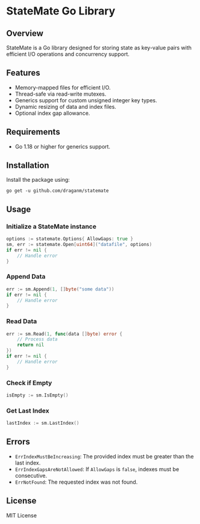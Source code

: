 # StateMate Go Library

## Overview

StateMate is a Go library designed for storing state as key-value pairs with efficient I/O operations and concurrency support.

## Features

- Memory-mapped files for efficient I/O.
- Thread-safe via read-write mutexes.
- Generics support for custom unsigned integer key types.
- Dynamic resizing of data and index files.
- Optional index gap allowance.

## Requirements

- Go 1.18 or higher for generics support.
  
## Installation

Install the package using:

```
go get -u github.com/draganm/statemate
```

## Usage

### Initialize a StateMate instance

```go
options := statemate.Options{ AllowGaps: true }
sm, err := statemate.Open[uint64]("datafile", options)
if err != nil {
    // Handle error
}
```

### Append Data

```go
err := sm.Append(1, []byte("some data"))
if err != nil {
    // Handle error
}
```

### Read Data

```go
err := sm.Read(1, func(data []byte) error {
    // Process data
    return nil
})
if err != nil {
    // Handle error
}
```

### Check if Empty

```go
isEmpty := sm.IsEmpty()
```

### Get Last Index

```go
lastIndex := sm.LastIndex()
```

## Errors

- `ErrIndexMustBeIncreasing`: The provided index must be greater than the last index.
- `ErrIndexGapsAreNotAllowed`: If `AllowGaps` is `false`, indexes must be consecutive.
- `ErrNotFound`: The requested index was not found.

## License

MIT License

